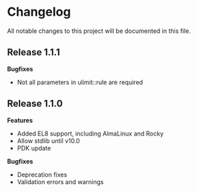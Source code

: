 # Changelog

All notable changes to this project will be documented in this file.

## Release 1.1.1

**Bugfixes**

- Not all parameters in ulimit::rule are required

## Release 1.1.0

**Features**

- Added EL8 support, including AlmaLinux and Rocky
- Allow stdlib until v10.0
- PDK update

**Bugfixes**

- Deprecation fixes
- Validation errors and warnings

